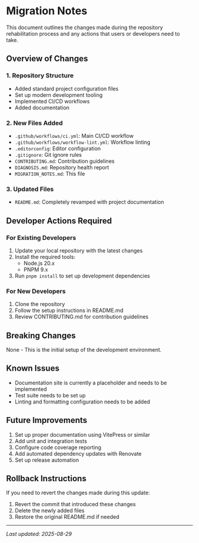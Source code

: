 # Migration Notes

This document outlines the changes made during the repository rehabilitation process and any actions that users or developers need to take.

## Overview of Changes

### 1. Repository Structure
- Added standard project configuration files
- Set up modern development tooling
- Implemented CI/CD workflows
- Added documentation

### 2. New Files Added
- `.github/workflows/ci.yml`: Main CI/CD workflow
- `.github/workflows/workflow-lint.yml`: Workflow linting
- `.editorconfig`: Editor configuration
- `.gitignore`: Git ignore rules
- `CONTRIBUTING.md`: Contribution guidelines
- `DIAGNOSIS.md`: Repository health report
- `MIGRATION_NOTES.md`: This file

### 3. Updated Files
- `README.md`: Completely revamped with project documentation

## Developer Actions Required

### For Existing Developers
1. Update your local repository with the latest changes
2. Install the required tools:
   - Node.js 20.x
   - PNPM 9.x
3. Run `pnpm install` to set up development dependencies

### For New Developers
1. Clone the repository
2. Follow the setup instructions in README.md
3. Review CONTRIBUTING.md for contribution guidelines

## Breaking Changes

None - This is the initial setup of the development environment.

## Known Issues

- Documentation site is currently a placeholder and needs to be implemented
- Test suite needs to be set up
- Linting and formatting configuration needs to be added

## Future Improvements

1. Set up proper documentation using VitePress or similar
2. Add unit and integration tests
3. Configure code coverage reporting
4. Add automated dependency updates with Renovate
5. Set up release automation

## Rollback Instructions

If you need to revert the changes made during this update:

1. Revert the commit that introduced these changes
2. Delete the newly added files
3. Restore the original README.md if needed

---
*Last updated: 2025-08-29*
